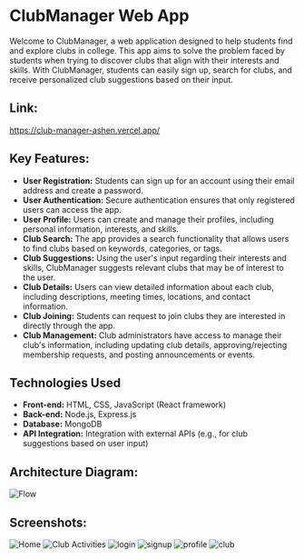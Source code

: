 # ClubManager Web App
Welcome to ClubManager, a web application designed to help students find and explore clubs in college. This app aims to solve the problem faced by students when trying to discover clubs that align with their interests and skills. With ClubManager, students can easily sign up, search for clubs, and receive personalized club suggestions based on their input.

## Link: 
https://club-manager-ashen.vercel.app/

## Key Features:

- **User Registration:** Students can sign up for an account using their email address and create a password.
- **User Authentication:** Secure authentication ensures that only registered users can access the app.
- **User Profile:** Users can create and manage their profiles, including personal information, interests, and skills.
- **Club Search:** The app provides a search functionality that allows users to find clubs based on keywords, categories, or tags.
- **Club Suggestions:** Using the user's input regarding their interests and skills, ClubManager suggests relevant clubs that may be of interest to the user.
- **Club Details:** Users can view detailed information about each club, including descriptions, meeting times, locations, and contact information.
- **Club Joining:** Students can request to join clubs they are interested in directly through the app.
- **Club Management:** Club administrators have access to manage their club's information, including updating club details, approving/rejecting membership requests, and posting announcements or events.

## Technologies Used

- **Front-end:** HTML, CSS, JavaScript (React framework)
- **Back-end:** Node.js, Express.js
- **Database:** MongoDB
- **API Integration:** Integration with external APIs (e.g., for club suggestions based on user input)
  
## Architecture Diagram:
![Flow](https://github.com/Krishna47ak/Team-Frost-Club-Manager/assets/107978867/60bb8061-ff9f-4170-9f29-3fe9904d4e21)

## Screenshots:
![Home](https://github.com/Krishna47ak/Team-Frost-Club-Manager/assets/107978867/b52e9a24-66a1-4db4-bf05-b64e901f474c)
![Club Activities](https://github.com/Krishna47ak/Team-Frost-Club-Manager/assets/107978867/22bff968-8d5d-4222-843b-8528cb685b16)
![login](https://github.com/Krishna47ak/Team-Frost-Club-Manager/assets/107978867/9767152a-214f-4118-9d09-03c6bb327260)
![signup](https://github.com/Krishna47ak/Team-Frost-Club-Manager/assets/107978867/9172d07b-b861-4189-99e3-21a5bcd4107e)
![profile](https://github.com/Krishna47ak/Team-Frost-Club-Manager/assets/107978867/4e6fffaf-a8dc-4828-93f8-fd589fb33cc8)
![club](https://github.com/Krishna47ak/Team-Frost-Club-Manager/assets/107978867/4b07e497-7640-4440-af38-0376108816ca)
